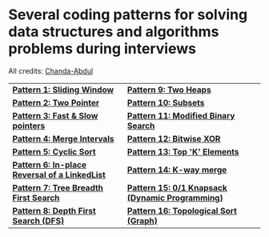 # Several coding patterns for solving data structures and algorithms problems during interviews

All credits: [Chanda-Abdul](https://github.com/Chanda-Abdul/Several-Coding-Patterns-for-Solving-Data-Structures-and-Algorithms-Problems-during-Interviews.git)

|   |   |
|---|---|
| <b>[Pattern 1: Sliding Window](./✅%20Pattern%2001%20:%20Sliding%20Window.md)</b>|<b>[Pattern 9: Two Heaps](./✅%20Pattern%2009:%20Two%20Heaps.md)</b>   |
|<b>[Pattern 2: Two Pointer](./✅%20Pattern%2002:%20Two%20Pointers.md)</b>|<b>[Pattern 10: Subsets](./✅%20Pattern%2010:%20Subsets.md)</b>|
|<b>[Pattern 3: Fast & Slow pointers](./✅%20Pattern%2003:%20Fast%20%26%20Slow%20pointers.md)</b>|<b>[Pattern 11: Modified Binary Search](./✅%20Pattern%2011:%20Modified%20Binary%20Search.md)</b>|
|<b>[Pattern 4: Merge Intervals](./✅%20Pattern%2004%20:%20Merge%20Intervals.md)</b>|<b>[Pattern 12: Bitwise XOR](./✅%20Pattern%2012:%20%20Bitwise%20XOR.md)</b>|
|<b>[Pattern 5: Cyclic Sort](./✅%20Pattern%2005:%20Cyclic%20Sort.md)</b>|<b>[Pattern 13: Top 'K' Elements](./✅%20Pattern%2013:%20Top%20'K'%20Elements.md)</b>|
|<b>[Pattern 6: In-place Reversal of a LinkedList](./✅%20Pattern%2006:%20In-place%20Reversal%20of%20a%20LinkedList.md)</b>|<b>[Pattern 14: K-way merge](./✅%20Pattern%2014%3A%20K-way%20merge.md)</b>|
|<b>[Pattern 7: Tree Breadth First Search](./✅%20Pattern%2007:%20Tree%20Breadth%20First%20Search.md)</b>|<b>[Pattern 15: 0/1 Knapsack (Dynamic Programming)](./✅%20Pattern%2015:%200-1%20Knapsack%20(Dynamic%20Programming).md)</b>|
|<b>[Pattern 8: Depth First Search (DFS)](./✅%20Pattern%2008:Tree%20Depth%20First%20Search.md)</b>|<b>[Pattern 16: Topological Sort (Graph)](./✅%20Pattern%2016%3A%20%F0%9F%94%8E%20Topological%20Sort%20(Graph).md)</b>|
